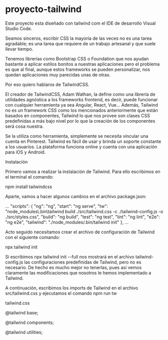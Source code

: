 # proyecto-tailwind
Este proyecto esta diseñado con tailwind com el IDE de desarrollo Visual Studio Code.

Seamos sinceros, escribir CSS la mayoría de las veces no es una tarea agradable; es una tarea que requiere de un trabajo artesanal y que suele llevar tiempo.

Tenemos librerías como Bootstrap CSS o Foundation que nos ayudan bastante a aplicar estilos bonitos a nuestras aplicaciones pero el problema es que al final, aunque estos frameworks se pueden personalizar, nos quedan aplicaciones muy parecidas unas de otras.

Por eso quiero hablaros de TailwindCSS.

El creador de TailwindCSS, Adam Wathan, la define como una librería de utilidades agnóstica a los frameworks frontend, es decir, puede funcionar con cualquier herramienta ya sea Angular, React, Vue... Además, Tailwind no es un framework CSS como los mencionados anteriormente que están basados en componentes, Tailwind lo que nos provee son clases CSS predefinidas a más bajo nivel por lo que la creación de los componentes será cosa nuestra.

Se la utiliza como herramienta, simplemente se necesita vincular una cuenta en Pinterest. Tailwind es fácil de usar y brinda un soporte constante a los usuarios. La plataforma funciona online y cuenta con una aplicación para iOS y Android.

Instalación

Primero vamos a realizar la instalación de Tailwind. Para ello escribimos en el terminal el comando:

npm install tailwindcss

Aparte, vamos a hacer algunos cambios en el archivo package.json:


...
 "scripts": {
    "ng": "ng",
    "start": "ng serve",
    "tw": "node_modules\\.bin\\tailwind build ./src/tailwind.css -c ./tailwind-config.js -o ./src/styles.css",
    "build": "ng build",
    "test": "ng test",
    "lint": "ng lint",
    "e2e": "ng e2e",
    "tailwind": "./node_modules/.bin/tailwind init"
  },
...

Acto seguido necesitamos crear el archivo de configuración de Tailwind con el siguiente comando:

npx tailwind init

Si escribimos npx tailwind init --full nos mostrará en el archivo tailwind-config.js las configuraciones predefinidas de Tailwind, pero no es necesario. De hecho es mucho mejor no tenerlas, pues así vemos claramente las modificaciones que nosotros le hemos implementado a Tailwind.

A continuación, escribimos los imports de Tailwind en el archivo src/tailwind.css y ejecutamos el comando npm run tw

tailwind.css

@tailwind base;

@tailwind components;

@tailwind utilities;
